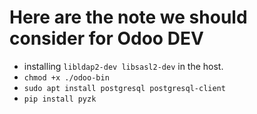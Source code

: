 # Here are the note we should consider for Odoo DEV

- installing `libldap2-dev libsasl2-dev` in the host.
- `chmod +x ./odoo-bin`
- `sudo apt install postgresql postgresql-client`
- `pip install pyzk`
